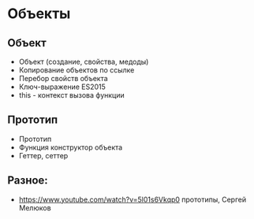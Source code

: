 # Объекты

## Объект
- Объект (создание, свойства, медоды)
- Копирование объектов по ссылке
- Перебор свойств объекта
- Ключ-выражение ES2015
- this - контекст вызова функции

## Прототип
- Прототип
- Функция конструктор объекта
- Геттер, сеттер

## Разное:
- https://www.youtube.com/watch?v=5l01s6Vkqp0 прототипы, Сергей Мелюков
